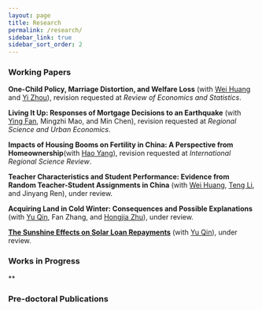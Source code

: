 ```yaml
---
layout: page
title: Research
permalink: /research/
sidebar_link: true
sidebar_sort_order: 2
---
```



### Working Papers
**One-Child Policy, Marriage Distortion, and Welfare Loss** (with [Wei Huang](https://sites.google.com/view/huangweipku/home) and [Yi Zhou](http://www.yizhoudemog.net/research.html)), revision requested at *Review of Economics and Statistics*.

**Living It Up: Responses of Mortgage Decisions to an Earthquake** (with [Ying Fan](https://sites.google.com/view/yingfan), Mingzhi Mao, and Min Chen), revision requested at *Regional Science and Urban Economics*.

**Impacts of Housing Booms on Fertility in China: A Perspective from Homeownership**(with [Hao Yang](http://bs.scu.edu.cn/kuaijixue/202103/6999.html)), revision requested at *International Regional Science Review*.

**Teacher Characteristics and Student Performance: Evidence from Random Teacher-Student Assignments in China** (with [Wei Huang](https://sites.google.com/view/huangweipku/home), [Teng Li](https://www.teng-li.com/), and Jinyang Ren), under review. 

**Acquiring Land in Cold Winter: Consequences and Possible Explanations** (with [Yu Qin](https://qinyurain.weebly.com/), Fan Zhang, and [Hongjia Zhu](https://iesr.jnu.edu.cn/2019/0821/c17702a404499/page.htm)), under review.

[**The Sunshine Effects on Solar Loan Repayments**](https://papers.ssrn.com/sol3/papers.cfm?abstract_id=3939686) (with [Yu Qin](https://qinyurain.weebly.com/)), under review.

 


### Works in Progress
**


### Pre-doctoral Publications
